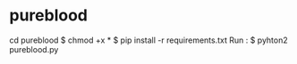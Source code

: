 # pureblood
cd pureblood  $ chmod +x *  $ pip install -r requirements.txt  Run :  $ pyhton2 pureblood.py
